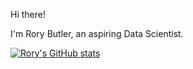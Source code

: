 Hi there!

I'm Rory Butler, an aspiring Data Scientist.

[![Rory's GitHub stats](https://github-readme-stats.vercel.app/api?username=rb2661&theme=toyonight)](https://github.com/rb2661/github-readme-stats)
